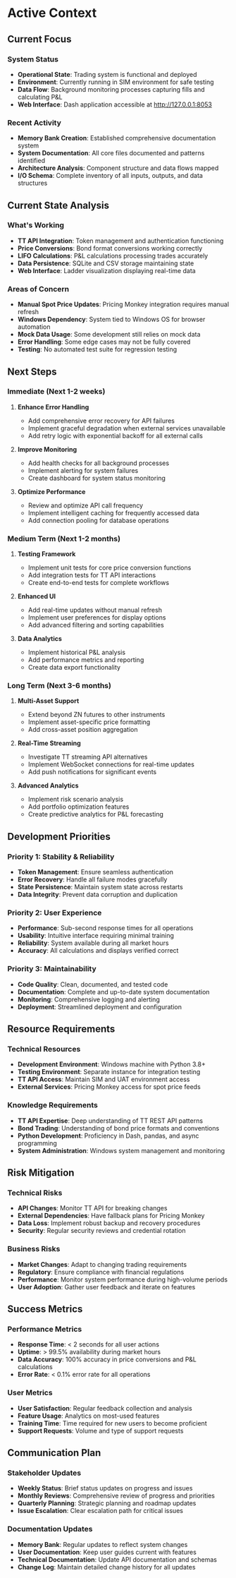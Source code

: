 # Active Context

## Current Focus

### System Status
- **Operational State**: Trading system is functional and deployed
- **Environment**: Currently running in SIM environment for safe testing
- **Data Flow**: Background monitoring processes capturing fills and calculating P&L
- **Web Interface**: Dash application accessible at http://127.0.0.1:8053

### Recent Activity
- **Memory Bank Creation**: Established comprehensive documentation system
- **System Documentation**: All core files documented and patterns identified
- **Architecture Analysis**: Component structure and data flows mapped
- **I/O Schema**: Complete inventory of all inputs, outputs, and data structures

## Current State Analysis

### What's Working
- **TT API Integration**: Token management and authentication functioning
- **Price Conversions**: Bond format conversions working correctly
- **LIFO Calculations**: P&L calculations processing trades accurately
- **Data Persistence**: SQLite and CSV storage maintaining state
- **Web Interface**: Ladder visualization displaying real-time data

### Areas of Concern
- **Manual Spot Price Updates**: Pricing Monkey integration requires manual refresh
- **Windows Dependency**: System tied to Windows OS for browser automation
- **Mock Data Usage**: Some development still relies on mock data
- **Error Handling**: Some edge cases may not be fully covered
- **Testing**: No automated test suite for regression testing

## Next Steps

### Immediate (Next 1-2 weeks)
1. **Enhance Error Handling**
   - Add comprehensive error recovery for API failures
   - Implement graceful degradation when external services unavailable
   - Add retry logic with exponential backoff for all external calls

2. **Improve Monitoring**
   - Add health checks for all background processes
   - Implement alerting for system failures
   - Create dashboard for system status monitoring

3. **Optimize Performance**
   - Review and optimize API call frequency
   - Implement intelligent caching for frequently accessed data
   - Add connection pooling for database operations

### Medium Term (Next 1-2 months)
1. **Testing Framework**
   - Implement unit tests for core price conversion functions
   - Add integration tests for TT API interactions
   - Create end-to-end tests for complete workflows

2. **Enhanced UI**
   - Add real-time updates without manual refresh
   - Implement user preferences for display options
   - Add advanced filtering and sorting capabilities

3. **Data Analytics**
   - Implement historical P&L analysis
   - Add performance metrics and reporting
   - Create data export functionality

### Long Term (Next 3-6 months)
1. **Multi-Asset Support**
   - Extend beyond ZN futures to other instruments
   - Implement asset-specific price formatting
   - Add cross-asset position aggregation

2. **Real-Time Streaming**
   - Investigate TT streaming API alternatives
   - Implement WebSocket connections for real-time updates
   - Add push notifications for significant events

3. **Advanced Analytics**
   - Implement risk scenario analysis
   - Add portfolio optimization features
   - Create predictive analytics for P&L forecasting

## Development Priorities

### Priority 1: Stability & Reliability
- **Token Management**: Ensure seamless authentication
- **Error Recovery**: Handle all failure modes gracefully
- **State Persistence**: Maintain system state across restarts
- **Data Integrity**: Prevent data corruption and duplication

### Priority 2: User Experience
- **Performance**: Sub-second response times for all operations
- **Usability**: Intuitive interface requiring minimal training
- **Reliability**: System available during all market hours
- **Accuracy**: All calculations and displays verified correct

### Priority 3: Maintainability
- **Code Quality**: Clean, documented, and tested code
- **Documentation**: Complete and up-to-date system documentation
- **Monitoring**: Comprehensive logging and alerting
- **Deployment**: Streamlined deployment and configuration

## Resource Requirements

### Technical Resources
- **Development Environment**: Windows machine with Python 3.8+
- **Testing Environment**: Separate instance for integration testing
- **TT API Access**: Maintain SIM and UAT environment access
- **External Services**: Pricing Monkey access for spot price feeds

### Knowledge Requirements
- **TT API Expertise**: Deep understanding of TT REST API patterns
- **Bond Trading**: Understanding of bond price formats and conventions
- **Python Development**: Proficiency in Dash, pandas, and async programming
- **System Administration**: Windows system management and monitoring

## Risk Mitigation

### Technical Risks
- **API Changes**: Monitor TT API for breaking changes
- **External Dependencies**: Have fallback plans for Pricing Monkey
- **Data Loss**: Implement robust backup and recovery procedures
- **Security**: Regular security reviews and credential rotation

### Business Risks
- **Market Changes**: Adapt to changing trading requirements
- **Regulatory**: Ensure compliance with financial regulations
- **Performance**: Monitor system performance during high-volume periods
- **User Adoption**: Gather user feedback and iterate on features

## Success Metrics

### Performance Metrics
- **Response Time**: < 2 seconds for all user actions
- **Uptime**: > 99.5% availability during market hours
- **Data Accuracy**: 100% accuracy in price conversions and P&L calculations
- **Error Rate**: < 0.1% error rate for all operations

### User Metrics
- **User Satisfaction**: Regular feedback collection and analysis
- **Feature Usage**: Analytics on most-used features
- **Training Time**: Time required for new users to become proficient
- **Support Requests**: Volume and type of support requests

## Communication Plan

### Stakeholder Updates
- **Weekly Status**: Brief status updates on progress and issues
- **Monthly Reviews**: Comprehensive review of progress and priorities
- **Quarterly Planning**: Strategic planning and roadmap updates
- **Issue Escalation**: Clear escalation path for critical issues

### Documentation Updates
- **Memory Bank**: Regular updates to reflect system changes
- **User Documentation**: Keep user guides current with features
- **Technical Documentation**: Update API documentation and schemas
- **Change Log**: Maintain detailed change history for all updates 